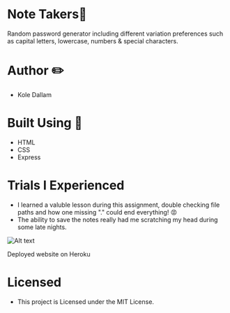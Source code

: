 # Note Takers📜
Random password generator including different variation preferences such as capital letters, lowercase, numbers &amp; special characters. 

# Author ✏️
- Kole Dallam

# Built Using 🚧
- HTML 
- CSS 
- Express 

# Trials I Experienced 
- I learned a valuble lesson during this assignment, double checking file paths and how one missing "." could end everything! 😡
- The ability to save the notes really had me scratching my head during some late nights.

![Alt text](https://i.imgur.com/l1gWmVC.png)

Deployed website on Heroku

# Licensed
- This project is Licensed under the MIT License.
